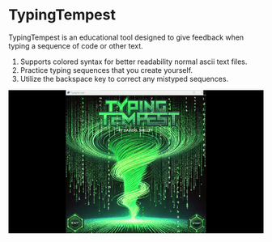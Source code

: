 # TypingTempest
TypingTempest is an educational tool designed to give feedback when typing a sequence of code or other text.

1. Supports colored syntax for better readability normal ascii text files.  
2. Practice typing sequences that you create yourself.  
3. Utilize the backspace key to correct any mistyped sequences.


![TypingTempest](TypingTempestDemo.gif)  

